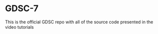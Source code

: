 # GDSC-7
This is the official GDSC repo with all of the source code presented in the video tutorials
